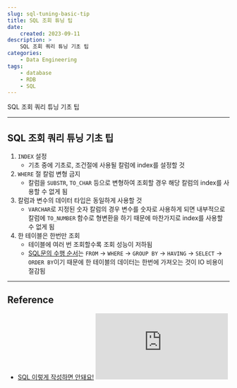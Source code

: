 ```yaml
---
slug: sql-tuning-basic-tip
title: SQL 조회 튜닝 팁
date:
    created: 2023-09-11
description: >
    SQL 조회 쿼리 튜닝 기초 팁
categories:
    - Data Engineering
tags:
    - database
    - RDB
    - SQL
---
```


SQL 조회 쿼리 튜닝 기초 팁  

<!-- more -->

---

## SQL 조회 쿼리 튜닝 기초 팁

1. `INDEX` 설정
    - 기초 중에 기초로, 조건절에 사용될 칼럼에 index를 설정할 것
1. `WHERE` 절 칼럼 변형 금지
    - 칼럼을 `SUBSTR`, `TO_CHAR` 등으로 변형하여 조회할 경우 해당 칼럼의 index를 사용할 수 없게 됨
1. 칼럼과 변수의 데이터 타입은 동일하게 사용할 것
    - `VARCHAR`로 지정된 숫자 칼럼의 경우 변수를 숫자로 사용하게 되면 내부적으로 칼럼에 `TO_NUMBER` 함수로 형변환을 하기 때문에 마찬가지로 index를 사용할 수 없게 됨
1. 한 테이블은 한번만 조회
    - 테이블에 여러 번 조회할수록 조회 성능이 저하됨
    - [SQL문의 수행 순서](./2022-08-13-sql_where_groupby.md/#5-sql문-실행-순서)는 `FROM` → `WHERE` → `GROUP BY` → `HAVING` → `SELECT` → `ORDER BY`이기 때문에 한 테이블의 데이터는 한번에 가져오는 것이 IO 비용이 절감됨

---
## Reference
- [SQL 이렇게 작성하면 안돼요!](https://youtu.be/NZE-FmpV__M)  
    <iframe src="https://www.youtube.com/embed/NZE-FmpV__M" title="SQL 이렇게 작성하면 안돼요! 😵" frameborder="0" allowfullscreen></iframe>

